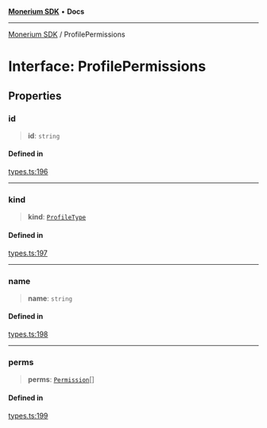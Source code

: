 [**Monerium SDK**](../README.md) • **Docs**

***

[Monerium SDK](../README.md) / ProfilePermissions

# Interface: ProfilePermissions

## Properties

### id

> **id**: `string`

#### Defined in

[types.ts:196](https://github.com/monerium/js-monorepo/blob/main/packages/sdk/src/types.ts#L196)

***

### kind

> **kind**: [`ProfileType`](../enumerations/ProfileType.md)

#### Defined in

[types.ts:197](https://github.com/monerium/js-monorepo/blob/main/packages/sdk/src/types.ts#L197)

***

### name

> **name**: `string`

#### Defined in

[types.ts:198](https://github.com/monerium/js-monorepo/blob/main/packages/sdk/src/types.ts#L198)

***

### perms

> **perms**: [`Permission`](../enumerations/Permission.md)[]

#### Defined in

[types.ts:199](https://github.com/monerium/js-monorepo/blob/main/packages/sdk/src/types.ts#L199)
